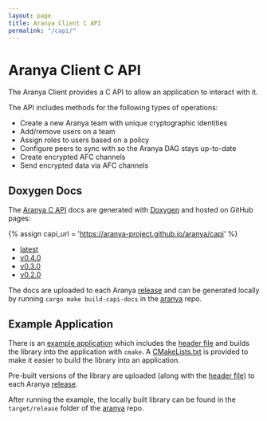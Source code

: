 ```yaml
---
layout: page
title: Aranya Client C API
permalink: "/capi/"
---
```


# Aranya Client C API

The Aranya Client provides a C API to allow an application to interact with it.

The API includes methods for the following types of operations:
- Create a new Aranya team with unique cryptographic identities
- Add/remove users on a team
- Assign roles to users based on a policy
- Configure peers to sync with so the Aranya DAG stays up-to-date
- Create encrypted AFC channels
- Send encrypted data via AFC channels

## Doxygen Docs

The [Aranya C API](https://github.com/aranya-project/aranya/tree/main/crates/aranya-client-capi) docs are generated with [Doxygen](https://github.com/aranya-project/aranya/blob/main/crates/aranya-client-capi/Doxyfile) and hosted on GitHub pages:
<!-- TODO: generate directory tree automatically -->
{% assign capi_url = 'https://aranya-project.github.io/aranya/capi' %}
<ul>
    <li><a href="{{ capi_url }}/v0.4.0">latest</a></li>
    <li><a href="{{ capi_url }}/v0.4.0">v0.4.0</a></li>
    <li><a href="{{ capi_url }}/v0.3.0">v0.3.0</a></li>
    <li><a href="{{ capi_url }}/v0.2.0">v0.2.0</a></li>
</ul>

The docs are uploaded to each Aranya [release](https://github.com/aranya-project/aranya/releases) and can be generated locally by running `cargo make build-capi-docs` in the [aranya](https://github.com/aranya-project/aranya) repo.

## Example Application

There is an [example application](https://github.com/aranya-project/aranya/tree/main/examples/c) which includes the [header file](https://github.com/aranya-project/aranya/blob/main/crates/aranya-client-capi/output/aranya-client.h) and builds the library into the application with `cmake`. A [CMakeLists.txt](https://github.com/aranya-project/aranya/blob/main/examples/c/CMakeLists.txt) is provided to make it easier to build the library into an application.

Pre-built versions of the library are uploaded (along with the [header file](https://github.com/aranya-project/aranya/blob/main/crates/aranya-client-capi/output/aranya-client.h)) to each Aranya [release](https://github.com/aranya-project/aranya/releases).

After running the example, the locally built library can be found in the `target/release` folder of the [aranya](https://github.com/aranya-project/aranya) repo.
